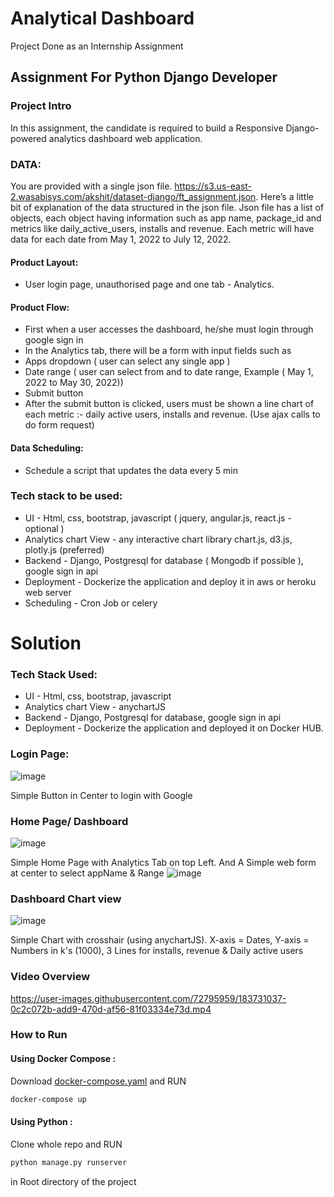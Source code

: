 # Analytical Dashboard

Project Done as an Internship Assignment 

## Assignment For Python Django Developer

### Project Intro
In this assignment, the candidate is required to build a Responsive Django-powered analytics dashboard web application.

### DATA:
You are provided with a single json file.
https://s3.us-east-2.wasabisys.com/akshit/dataset-django/ft_assignment.json.
Here’s a little bit of explanation of the data structured in the json file. Json file has a list of objects, each object having information such as app name, package_id and metrics like daily_active_users, installs and revenue. Each metric will have data for each date from May 1, 2022 to July 12, 2022.
#### Product Layout:
- User login page, unauthorised page and one tab - Analytics.
#### Product Flow:
- First when a user accesses the dashboard, he/she must login through google sign in
- In the Analytics tab, there will be a form with input fields such as
- Apps dropdown ( user can select any single app )
- Date range ( user can select from and to date range, Example ( May 1, 2022
to May 30, 2022))
- Submit button
- After the submit button is clicked, users must be shown a line chart of each metric :- daily active users, installs and revenue. (Use ajax calls to do form request)
#### Data Scheduling:
- Schedule a script that updates the data every 5 min

### Tech stack to be used:
- UI - Html, css, bootstrap, javascript ( jquery, angular.js, react.js - optional )
- Analytics chart View - any interactive chart library chart.js, d3.js, plotly.js (preferred)
- Backend - Django, Postgresql for database ( Mongodb if possible ), google sign in api
- Deployment - Dockerize the application and deploy it in aws or heroku web server
- Scheduling - Cron Job or celery


# Solution

### Tech Stack Used:
- UI - Html, css, bootstrap, javascript
- Analytics chart View - anychartJS
- Backend - Django, Postgresql for database, google sign in api
- Deployment - Dockerize the application and deployed it on Docker HUB.

### Login Page:
![image](https://user-images.githubusercontent.com/72795959/183726963-225eb813-af81-4b8f-9163-1fad18167c51.png)

Simple Button in Center to login with Google

### Home Page/ Dashboard
![image](https://user-images.githubusercontent.com/72795959/183727226-7bb9d5a4-0a58-4600-b1de-991bf58a2b20.png)

Simple Home Page with Analytics Tab on top Left.
And A Simple web form at center to select appName & Range
![image](https://user-images.githubusercontent.com/72795959/183727555-9edbf144-8298-4f75-85db-6fbe02e0127b.png)

### Dashboard Chart view
![image](https://user-images.githubusercontent.com/72795959/183727734-0ef5aecd-6caf-4af9-8d7f-41cd047d37b6.png)

Simple Chart with crosshair (using anychartJS).
X-axis = Dates, Y-axis = Numbers in k's (1000), 3 Lines for installs, revenue & Daily active users

### Video Overview

https://user-images.githubusercontent.com/72795959/183731037-0c2c072b-add9-470d-af56-81f03334e73d.mp4

### How to Run

#### Using Docker Compose :
Download [docker-compose.yaml](docker-compose.yaml) and RUN
```sh
docker-compose up
```

#### Using Python :
Clone whole repo and RUN
```sh
python manage.py runserver
```
in Root directory of the project